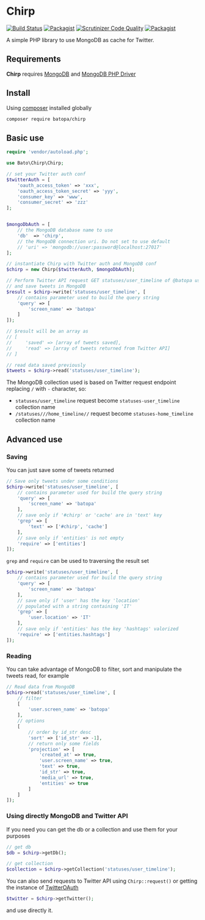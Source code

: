# Chirp

[![Build Status](https://travis-ci.org/batopa/chirp.svg?branch=master)](https://travis-ci.org/batopa/chirp)
[![Packagist](https://img.shields.io/packagist/l/doctrine/orm.svg)](LICENSE)
[![Scrutinizer Code Quality](https://scrutinizer-ci.com/g/batopa/chirp/badges/quality-score.png?b=master)](https://scrutinizer-ci.com/g/batopa/chirp/?branch=master)
[![Packagist](https://img.shields.io/packagist/v/batopa/chirp.svg)](https://packagist.org/packages/batopa/chirp)

A simple PHP library to use MongoDB as cache for Twitter.

## Requirements

**Chirp** requires [MongoDB](https://www.mongodb.org) and [MongoDB PHP Driver](http://php.net/manual/en/set.mongodb.php)

## Install

Using [composer](https://getcomposer.org/doc/00-intro.md#installation-linux-unix-osx) installed globally

```bash
composer require batopa/chirp
```

## Basic use

```php
require 'vendor/autoload.php';

use Bato\Chirp\Chirp;

// set your Twitter auth conf
$twitterAuth = [
    'oauth_access_token' => 'xxx',
    'oauth_access_token_secret' => 'yyy',
    'consumer_key' => 'www',
    'consumer_secret' => 'zzz'
];


$mongoDbAuth = [
    // the MongoDB database name to use
    'db'  => 'chirp',
    // the MongoDB connection uri. Do not set to use default
    // 'uri' => 'mongodb://user:password@localhost:27017'
];

// instantiate Chirp with Twitter auth and MongoDB conf
$chirp = new Chirp($twitterAuth, $mongoDbAuth);

// Perform Twitter API request GET statuses/user_timeline of @batopa user
// and save tweets in MongoDB
$result = $chirp->write('statuses/user_timeline', [
    // contains parameter used to build the query string
    'query' => [
        'screen_name' => 'batopa'
    ]
]);

// $result will be an array as
// [
//     'saved' => [array of tweets saved],
//     'read' => [array of tweets returned from Twitter API]
// ]

// read data saved previously
$tweets = $chirp->read('statuses/user_timeline');
```

The MongoDB collection used is based on Twitter request endpoint
replacing `/` with `-` character, so:
* `statuses/user_timeline` request become `statuses-user_timeline` collection name
* `/statuses///home_timeline//` request become `statuses-home_timeline` collection name

## Advanced use

### Saving

You can just save some of tweets returned

```php
// Save only tweets under some conditions
$chirp->write('statuses/user_timeline', [
    // contains parameter used for build the query string
    'query' => [
        'screen_name' => 'batopa'
    ],
    // save only if '#chirp' or 'cache' are in 'text' key
    'grep' => [
        'text' => ['#chirp', 'cache']
    ],
    // save only if 'entities' is not empty
    'require' => ['entities']
]);
```

`grep` and `require` can be used to traversing the result set

```php
$chirp->write('statuses/user_timeline', [
    // contains parameter used for build the query string
    'query' => [
        'screen_name' => 'batopa'
    ],
    // save only if 'user' has the key 'location'
    // populated with a string containing 'IT'
    'grep' => [
        'user.location' => 'IT'
    ],
    // save only if 'entities' has the key 'hashtags' valorized
    'require' => ['entities.hashtags']
]);
```

### Reading

You can take advantage of MongoDB to filter,
sort and manipulate the tweets read, for example

```php
// Read data from MongoDB
$chirp->read('statuses/user_timeline', [
    // filter
    [
        'user.screen_name' => 'batopa'
    ],
    // options
    [
        // order by id_str desc
        'sort' => ['id_str' => -1],
        // return only some fields
        'projection' => [
            'created_at' => true,
            'user.screen_name' => true,
            'text' => true,
            'id_str' => true,
            'media_url' => true,
            'entities' => true
        ]
    ]
]);
```

### Using directly MongoDB and Twitter API

If you need you can get the db or a collection and use them for your purposes

```php
// get db
$db = $chirp->getDb();

// get collection
$collection = $chirp->getCollection('statuses/user_timeline');
```

You can also send requests to Twitter API using `Chirp::request()` or
getting the instance of [TwitterOAuth](https://twitteroauth.com)

```php
$twitter = $chirp->getTwitter();
```

and use directly it.
